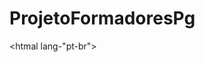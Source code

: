 # ProjetoFormadoresPg
<!DOCTYPE html>
<htmal lang-"pt-br">
<head>
  <meta charset="UTF-8">
  <title>A cultura na formação brasileira</title>
</head>

<body>
  <h1
</body>
